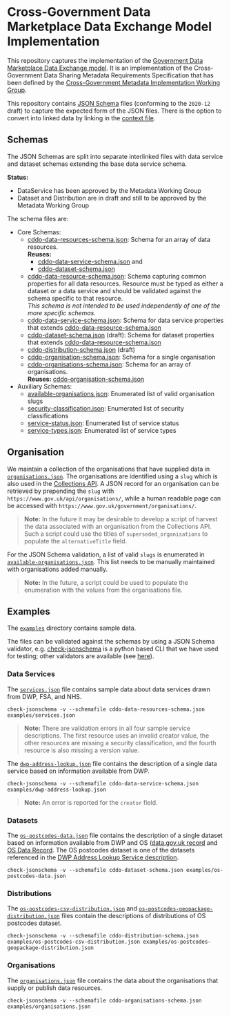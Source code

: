 # Cross-Government Data Marketplace Data Exchange Model Implementation

This repository captures the implementation of the [Government Data Marketplace Data Exchange model](https://docs.google.com/document/d/13KqG1Zom0YqCehPHagCnV6ADOwj8k6qcv7Us4UDWnNg/). It is an implementation of the Cross-Government Data Sharing Metadata Requirements Specification that has been defined by the [Cross-Government Metadata Implementation Working Group](https://khub.net/group/cross-government-metadata-implementation-working-group/group-home).

This repository contains [JSON Schema](https://json-schema.org/) files (conforming to the `2020-12` draft) to capture the expected form of the JSON files. There is the option to convert into linked data by linking in the [context file](cddo-context.json).

## Schemas

The JSON Schemas are split into separate interlinked files with data service and dataset schemas extending the base data service schema. 

**Status:** 

- DataService has been approved by the Metadata Working Group
- Dataset and Distribution are in draft and still to be approved by the Metadata Working Group

The schema files are:

- Core Schemas:
  - [cddo-data-resources-schema.json](cddo-data-resources-schema.json): Schema for an array of data resources.  
    __Reuses:__ 
    - [cddo-data-service-schema.json](cddo-data-service-schema.json) and 
    - [cddo-dataset-schema.json](cddo-dataset-schema.json)
  - [cddo-data-resource-schema.json](cddo-data-resource-schema.json): Schema capturing common properties for all data resources. Resource must be typed as either a dataset or a data service and should be validated against the schema specific to that resource.  
  _This schema is not intended to be used independently of one of the more specific schemas._
  - [cddo-data-service-schema.json](cddo-data-service-schema.json): Schema for data service properties that extends [cddo-data-resource-schema.json](cddo-data-resource-schema.json)
  - [cddo-dataset-schema.json](cddo-dataset-schema.json) (draft): Schema for dataset properties that extends [cddo-data-resource-schema.json](cddo-data-resource-schema.json) 
  - [cddo-distribution-schema.json](cddo-distribution-schema.json) (draft)
  - [cddo-organisation-schema.json](cddo-organisation-schema.json): Schema for a single organisation
  - [cddo-organisations-schema.json](cddo-organisations-schema.json): Schema for an array of organisations.  
    __Reuses:__ [cddo-organisation-schema.json](cddo-organisation-schema.json)
- Auxiliary Schemas:
  - [available-organisations.json](available-organisations.json): Enumerated list of valid organisation slugs
  - [security-classification.json](security-classification.json): Enumerated list of security classifications
  - [service-status.json](service-status.json): Enumerated list of service status
  - [service-types.json](service-types.json): Enumerated list of service types

## Organisation

We maintain a collection of the organisations that have supplied data in [`organisations.json`](examples/organisations.json). The organisations are identified using a `slug` which is also used in the [Collections API](https://docs.publishing.service.gov.uk/repos/collections/api.html). A JSON record for an organisation can be retrieved by prepending the `slug` with `https://www.gov.uk/api/organisations/`, while a human readable page can be accessed with `https://www.gov.uk/government/organisations/`.

> __Note:__ In the future it may be desirable to develop a script of harvest the data associated with an organisation from the Collections API. Such a script could use the titles of `superseded_organisations` to populate the `alternativeTitle` field.

For the JSON Schema validation, a list of valid `slugs` is enumerated in [`available-organisations.json`](available-organisations.json). This list needs to be manually maintained with organisations added manually.

> __Note:__ In the future, a script could be used to populate the enumeration with the values from the organisations file.

## Examples

The [`examples`](exmaples) directory contains sample data. 

The files can be validated against the schemas by using a JSON Schema validator, e.g. [check-jsonschema](https://github.com/python-jsonschema/check-jsonschema) is a python based CLI that we have used for testing; other validators are available (see [here](https://json-schema.org/implementations.html)).

### Data Services

The [`services.json`](examples/services.json) file contains sample data about data services drawn from DWP, FSA, and NHS.

```shell
check-jsonschema -v --schemafile cddo-data-resources-schema.json examples/services.json
```

> __Note:__ There are validation errors in all four sample service descriptions. The first resource uses an invalid creator value, the other resources are missing a security classification, and the fourth resource is also missing a version value.

The [`dwp-address-lookup.json`](examples/dwp-address-lookup.json) file contains the description of a single data service based on information available from DWP.

```shell
check-jsonschema -v --schemafile cddo-data-service-schema.json examples/dwp-address-lookup.json
```

> __Note:__ An error is reported for the `creator` field.

### Datasets

The [`os-postcodes-data.json`](examples/os-postcodes-data.json) file contains the description of a single dataset based on information available from DWP and OS ([data.gov.uk record](https://www.data.gov.uk/dataset/2dfb82b4-741a-4b93-807e-11abb4bb0875/os-postcodes-data#licence-info) and [OS Data Record](https://osdatahub.os.uk/downloads/open/CodePointOpen). The OS postcodes dataset is one of the datasets referenced in the [DWP Address Lookup Service description](examples/dwp-address-lookup.json).

```shell
check-jsonschema -v --schemafile cddo-dataset-schema.json examples/os-postcodes-data.json
```

### Distributions

The [`os-postcodes-csv-distribution.json`](examples/os-postcodes-csv-distribution.json) and [`os-postcodes-geopackage-distribution.json`](examples/os-postcodes-geopackage-distribution.json) files contain the descriptions of distributions of OS postcodes dataset.

```shell
check-jsonschema -v --schemafile cddo-distribution-schema.json examples/os-postcodes-csv-distribution.json examples/os-postcodes-geopackage-distribution.json
```

### Organisations

The [`organisations.json`](examples/organisations.json) file contains the data about the organisations that supply or publish data resources.

```shell
check-jsonschema -v --schemafile cddo-organisations-schema.json examples/organisations.json
```

